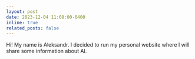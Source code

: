 ```yaml
---
layout: post
date: 2023-12-04 11:08:00-0400
inline: true
related_posts: false
---
```


Hi! My name is Aleksandr. I decided to run my personal website where I will share some information about AI.
